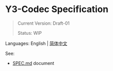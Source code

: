 # Y3-Codec Specification 

>
> Current Version: Draft-01
>
> Status: WIP
>

Languages: English | [简体中文](README-CN.md)

See:

+ [SPEC.md](SPEC.md) document
